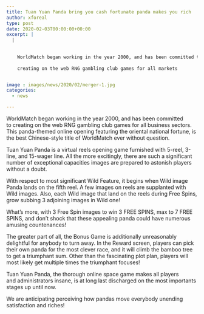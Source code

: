 ```yaml
---
title: Tuan Yuan Panda bring you cash fortunate panda makes you rich
author: xforeal 
type: post
date: 2020-02-03T00:00:00+00:00
excerpt: |
  |
     
    
    WorldMatch began working in the year 2000, and has been committed to 
    
    creating on the web RNG gambling club games for all markets


image : images/news/2020/02/merger-1.jpg
categories:
  - news

---
```

WorldMatch began working in the year 2000, and has been committed to creating on the web RNG gambling club games for all business sectors. This panda-themed online opening featuring the oriental national fortune, is the best Chinese-style title of WorldMatch ever without question.

Tuan Yuan Panda is a virtual reels opening game furnished with 5-reel, 3-line, and 15-wager line. All the more excitingly, there are such a significant number of exceptional capacities images are prepared to astonish players without a doubt.

With respect to most significant Wild Feature, it begins when Wild image Panda lands on the fifth reel. A few images on reels are supplanted with Wild images. Also, each Wild image that land on the reels during Free Spins, grow subbing 3 adjoining images in Wild one!

What&#8217;s more, with 3 Free Spin images to win 3 FREE SPINS, max to 7 FREE SPINS, and don&#8217;t shock that these appealing panda could have numerous amusing countenances!

The greater part of all, the Bonus Game is additionally unreasonably delightful for anybody to turn away. In the Reward screen, players can pick their own panda for the most clever race, and it will climb the bamboo tree to get a triumphant sum. Other than the fascinating plot plan, players will most likely get multiple times the triumphant focuses!

Tuan Yuan Panda, the thorough online space game makes all players and administrators insane, is at long last discharged on the most importants stages up until now.

We are anticipating perceiving how pandas move everybody unending satisfaction and riches!